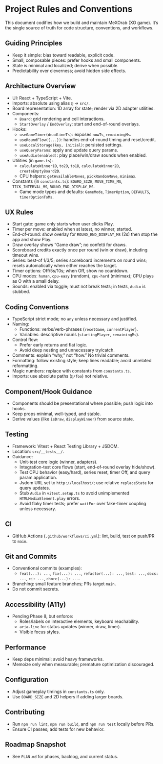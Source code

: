 # Project Rules and Conventions

This document codifies how we build and maintain MeXOrab (XO game). It’s the single source of truth for code structure, conventions, and workflows.

## Guiding Principles
- Keep it simple: bias toward readable, explicit code.
- Small, composable pieces: prefer hooks and small components.
- State is minimal and localized; derive when possible.
- Predictability over cleverness; avoid hidden side effects.

## Architecture Overview
- UI: React + TypeScript + Vite.
- Imports: absolute using alias `@` → `src/`.
- Board representation: 1D array for state; render via 2D adapter utilities.
- Components:
  - `Board`: grid rendering and cell interactions.
  - `StartOverlay` / `EndOverlay`: start and end-of-round overlays.
- Hooks:
  - `useGameTimer(deadlineTs)`: exposes `nowTs`, `remainingMs`.
  - `useRoundFlow({...})`: handles end-of-round timing and reset/credit.
  - `useLocalStorage(key, initial)`: persisted settings.
  - `useQueryParams`: apply and update query params.
  - `useAudio(enabled)`: play place/win/draw sounds when enabled.
- Utilities (in `game.ts`):
  - `calculateWinner1D`, `to2D`, `to1D`, `calculateWinner2D`, `createEmptyBoard2D`.
  - CPU helpers: `getAvailableMoves`, `pickRandomMove`, `minimax`.
- Constants (in `constants.ts`): `BOARD_SIZE`, `MOVE_TIME_MS`, `TICK_INTERVAL_MS`, `ROUND_END_DISPLAY_MS`.
  - Game mode types and defaults: `GameMode`, `TimerOption`, `DEFAULTS`, `timerOptionToMs`.

## UX Rules
- Start gate: game only starts when user clicks Play.
- Timer per move: enabled when at latest, no winner, started.
- End-of-round: show overlay for `ROUND_END_DISPLAY_MS` (2s) then stop the app and show Play.
- Draw overlay shows “Game draw”; no confetti for draws.
- Scoreboard credits exactly once per round (win or draw), including timeout wins.
- Series: best-of 1/3/5; series scoreboard increments on round wins; resets automatically when either reaches the target.
- Timer options: Off/5s/10s; when Off, show no countdown.
- CPU modes: `human`, `cpu-easy` (random), `cpu-hard` (minimax); CPU plays as O with a small delay.
- Sounds: enabled via toggle; must not break tests; in tests, `Audio` is stubbed.

## Coding Conventions
- TypeScript strict mode; no `any` unless necessary and justified.
- Naming:
  - Functions: verbs/verb-phrases (`resetGame`, `currentPlayer`).
  - Variables: descriptive nouns (`startingPlayer`, `remainingMs`).
- Control flow:
  - Prefer early returns and flat logic.
  - Avoid deep nesting and unnecessary try/catch.
- Comments: explain “why,” not “how.” No trivial comments.
- Formatting: follow existing style; keep lines readable; avoid unrelated reformatting.
- Magic numbers: replace with constants from `constants.ts`.
- Imports: use absolute paths (`@/foo`) not relative.

## Component/Hook Guidance
- Components should be presentational where possible; push logic into hooks.
- Keep props minimal, well-typed, and stable.
- Derive values (like `isDraw`, `displayWinner`) from source state.

## Testing
- Framework: Vitest + React Testing Library + JSDOM.
- Location: `src/__tests__/`.
- Guidance:
  - Unit-test core logic (winner, adapters).
  - Integration-test core flows (start, end-of-round overlay hide/show).
  - Test CPU behavior (easy/hard), series reset, timer Off, and query param application.
  - Jsdom URL set to `http://localhost/`; use relative `replaceState` for query updates.
  - Stub `Audio` in `vitest.setup.ts` to avoid unimplemented `HTMLMediaElement.play` errors.
  - Avoid flaky timer tests; prefer `waitFor` over fake-timer coupling unless necessary.

## CI
- GitHub Actions (`.github/workflows/ci.yml`): lint, build, test on push/PR to `main`.

## Git and Commits
- Conventional commits (examples):
  - `feat(...): ...`, `fix(...): ...`, `refactor(...): ...`, `test: ...`, `docs: ...`, `ci: ...`, `chore(...): ...`.
- Branching: small feature branches; PRs target `main`.
- Do not commit secrets.

## Accessibility (A11y)
- Pending Phase 8, but enforce:
  - Roles/labels on interactive elements, keyboard reachability.
  - `aria-live` for status updates (winner, draw, timer).
  - Visible focus styles.

## Performance
- Keep deps minimal; avoid heavy frameworks.
- Memoize only when measurable; premature optimization discouraged.

## Configuration
- Adjust gameplay timings in `constants.ts` only.
- Use `BOARD_SIZE` and 2D helpers if adding larger boards.

## Contributing
- Run `npm run lint`, `npm run build`, and `npm run test` locally before PRs.
- Ensure CI passes; add tests for new behavior.

## Roadmap Snapshot
- See `PLAN.md` for phases, backlog, and current status.

